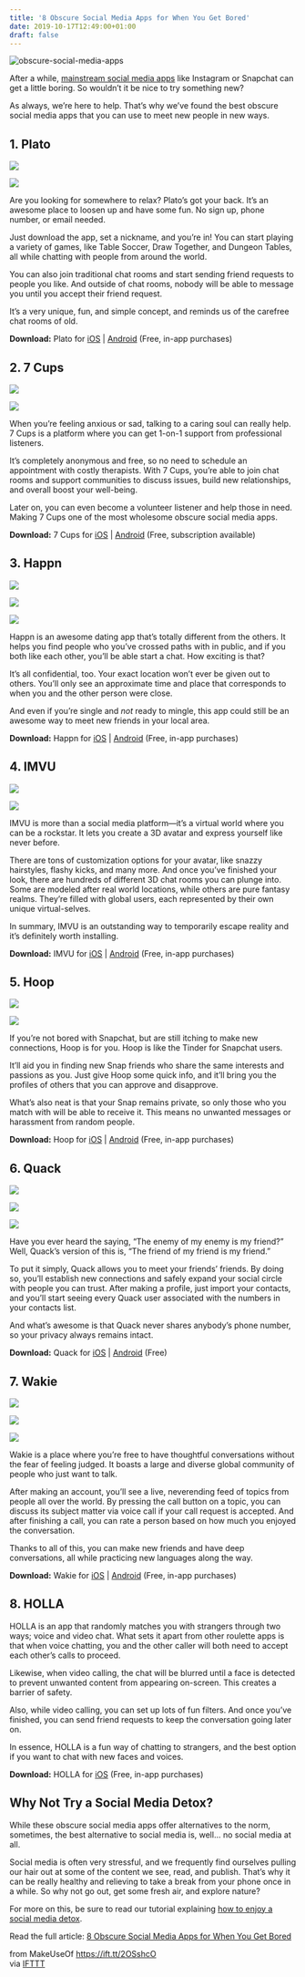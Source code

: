 ```yaml
---
title: '8 Obscure Social Media Apps for When You Get Bored'
date: 2019-10-17T12:49:00+01:00
draft: false
---
```


![obscure-social-media-apps](https://static.makeuseof.com/wp-content/uploads/2019/10/obscure-social-media-apps.jpg)

After a while, [mainstream social media apps](//www.makeuseof.com/tag/top-social-media-apps-sites/) like Instagram or Snapchat can get a little boring. So wouldn’t it be nice to try something new?

As always, we’re here to help. That’s why we’ve found the best obscure social media apps that you can use to meet new people in new ways.

1\. Plato
---------

[![](//static.makeuseof.com/wp-content/uploads/2019/10/plato-2.jpg)](//static.makeuseof.com/wp-content/uploads/2019/10/plato-2.jpg)

[![](//static.makeuseof.com/wp-content/uploads/2019/10/plato-1.jpg)](//static.makeuseof.com/wp-content/uploads/2019/10/plato-1.jpg)

Are you looking for somewhere to relax? Plato’s got your back. It’s an awesome place to loosen up and have some fun. No sign up, phone number, or email needed.

Just download the app, set a nickname, and you’re in! You can start playing a variety of games, like Table Soccer, Draw Together, and Dungeon Tables, all while chatting with people from around the world.

You can also join traditional chat rooms and start sending friend requests to people you like. And outside of chat rooms, nobody will be able to message you until you accept their friend request.

It’s a very unique, fun, and simple concept, and reminds us of the carefree chat rooms of old.

**Download:** Plato for [iOS](https://apps.apple.com/us/app/plato-find-fun/id1054747306) | [Android](https://play.google.com/store/apps/details?id=com.plato.android&hl=en_US) (Free, in-app purchases)

2\. 7 Cups
----------

[![](//static.makeuseof.com/wp-content/uploads/2019/10/7-cups-1.jpg)](//static.makeuseof.com/wp-content/uploads/2019/10/7-cups-1.jpg)

[![](//static.makeuseof.com/wp-content/uploads/2019/10/7-cups-2.jpg)](//static.makeuseof.com/wp-content/uploads/2019/10/7-cups-2.jpg)

When you’re feeling anxious or sad, talking to a caring soul can really help. 7 Cups is a platform where you can get 1-on-1 support from professional listeners.

It’s completely anonymous and free, so no need to schedule an appointment with costly therapists. With 7 Cups, you’re able to join chat rooms and support communities to discuss issues, build new relationships, and overall boost your well-being.

Later on, you can even become a volunteer listener and help those in need. Making 7 Cups one of the most wholesome obscure social media apps.

**Download:** 7 Cups for [iOS](https://apps.apple.com/us/app/7-cups-anxiety-stress-chat/id921814681) | [Android](https://play.google.com/store/apps/details?id=com.sevencupsoftea.app&hl=en_US) (Free, subscription available)

3\. Happn
---------

[![](//static.makeuseof.com/wp-content/uploads/2019/10/happn-3.jpg)](//static.makeuseof.com/wp-content/uploads/2019/10/happn-3.jpg)

[![](//static.makeuseof.com/wp-content/uploads/2019/10/happn-2.jpg)](//static.makeuseof.com/wp-content/uploads/2019/10/happn-2.jpg)

[![](//static.makeuseof.com/wp-content/uploads/2019/10/happn-1.jpg)](//static.makeuseof.com/wp-content/uploads/2019/10/happn-1.jpg)

Happn is an awesome dating app that’s totally different from the others. It helps you find people who you’ve crossed paths with in public, and if you both like each other, you’ll be able start a chat. How exciting is that?

It’s all confidential, too. Your exact location won’t ever be given out to others. You’ll only see an approximate time and place that corresponds to when you and the other person were close.

And even if you’re single and _not_ ready to mingle, this app could still be an awesome way to meet new friends in your local area.

**Download:** Happn for [iOS](https://apps.apple.com/us/app/happn-dating-app/id489185828) | [Android](https://play.google.com/store/apps/details?id=com.ftw_and_co.happn&hl=en_US) (Free, in-app purchases)

4\. IMVU
--------

[![](//static.makeuseof.com/wp-content/uploads/2019/10/imvu-1.jpg)](//static.makeuseof.com/wp-content/uploads/2019/10/imvu-1.jpg)

[![](//static.makeuseof.com/wp-content/uploads/2019/10/imvu-2.jpg)](//static.makeuseof.com/wp-content/uploads/2019/10/imvu-2.jpg)

IMVU is more than a social media platform—it’s a virtual world where you can be a rockstar. It lets you create a 3D avatar and express yourself like never before.

There are tons of customization options for your avatar, like snazzy hairstyles, flashy kicks, and many more. And once you’ve finished your look, there are hundreds of different 3D chat rooms you can plunge into. Some are modeled after real world locations, while others are pure fantasy realms. They’re filled with global users, each represented by their own unique virtual-selves.

In summary, IMVU is an outstanding way to temporarily escape reality and it’s definitely worth installing.

**Download:** IMVU for [iOS](https://apps.apple.com/us/app/imvu-3d-avatar-creator-chat/id919745844) | [Android](https://play.google.com/store/apps/details?id=com.imvu.mobilecordova&hl=en_US) (Free, in-app purchases)

5\. Hoop
--------

[![](//static.makeuseof.com/wp-content/uploads/2019/10/hoop-2.jpg)](//static.makeuseof.com/wp-content/uploads/2019/10/hoop-2.jpg)

[![](//static.makeuseof.com/wp-content/uploads/2019/10/IMG_4301-e1570556740973.jpg)](//static.makeuseof.com/wp-content/uploads/2019/10/IMG_4301-e1570556740973.jpg)

If you’re not bored with Snapchat, but are still itching to make new connections, Hoop is for you. Hoop is like the Tinder for Snapchat users.

It’ll aid you in finding new Snap friends who share the same interests and passions as you. Just give Hoop some quick info, and it’ll bring you the profiles of others that you can approve and disapprove.

What’s also neat is that your Snap remains private, so only those who you match with will be able to receive it. This means no unwanted messages or harassment from random people.

**Download:** Hoop for [iOS](https://apps.apple.com/us/app/hoop/id1442571346) | [Android](https://play.google.com/store/apps/details?id=com.dazz.hoop&hl=en_US) (Free, in-app purchases)

6\. Quack
---------

[![](//static.makeuseof.com/wp-content/uploads/2019/10/IMG_4294-e1570521899459.jpg)](//static.makeuseof.com/wp-content/uploads/2019/10/IMG_4294-e1570521899459.jpg)

[![](//static.makeuseof.com/wp-content/uploads/2019/10/IMG_4295-e1570521921281.jpg)](//static.makeuseof.com/wp-content/uploads/2019/10/IMG_4295-e1570521921281.jpg)

[![](//static.makeuseof.com/wp-content/uploads/2019/10/IMG_4300-e1570521912264.jpg)](//static.makeuseof.com/wp-content/uploads/2019/10/IMG_4300-e1570521912264.jpg)

Have you ever heard the saying, “The enemy of my enemy is my friend?” Well, Quack’s version of this is, “The friend of my friend is my friend.”

To put it simply, Quack allows you to meet your friends’ friends. By doing so, you’ll establish new connections and safely expand your social circle with people you can trust. After making a profile, just import your contacts, and you’ll start seeing every Quack user associated with the numbers in your contacts list.

And what’s awesome is that Quack never shares anybody’s phone number, so your privacy always remains intact.

**Download:** Quack for [iOS](https://apps.apple.com/gb/app/quack-friends-of-friends/id1437397847) | [Android](https://play.google.com/store/apps/details?id=com.quack.app&hl=en_US) (Free)

7\. Wakie
---------

[![](//static.makeuseof.com/wp-content/uploads/2019/10/wakie-2.jpg)](//static.makeuseof.com/wp-content/uploads/2019/10/wakie-2.jpg)

[![](//static.makeuseof.com/wp-content/uploads/2019/10/wakie-1.jpg)](//static.makeuseof.com/wp-content/uploads/2019/10/wakie-1.jpg)

[![](//static.makeuseof.com/wp-content/uploads/2019/10/wakie-3.jpg)](//static.makeuseof.com/wp-content/uploads/2019/10/wakie-3.jpg)

Wakie is a place where you’re free to have thoughtful conversations without the fear of feeling judged. It boasts a large and diverse global community of people who just want to talk.

After making an account, you’ll see a live, neverending feed of topics from people all over the world. By pressing the call button on a topic, you can discuss its subject matter via voice call if your call request is accepted. And after finishing a call, you can rate a person based on how much you enjoyed the conversation.

Thanks to all of this, you can make new friends and have deep conversations, all while practicing new languages along the way.

**Download:** Wakie for [iOS](https://apps.apple.com/us/app/wakie-chat-talk-to-people/id879488038) | [Android](https://play.google.com/store/apps/details?id=com.wakie.android&hl=en_US) (Free, in-app purchases)

8\. HOLLA
---------

HOLLA is an app that randomly matches you with strangers through two ways; voice and video chat. What sets it apart from other roulette apps is that when voice chatting, you and the other caller will both need to accept each other’s calls to proceed.

Likewise, when video calling, the chat will be blurred until a face is detected to prevent unwanted content from appearing on-screen. This creates a barrier of safety.

Also, while video calling, you can set up lots of fun filters. And once you’ve finished, you can send friend requests to keep the conversation going later on.

In essence, HOLLA is a fun way of chatting to strangers, and the best option if you want to chat with new faces and voices.

**Download:** HOLLA for [iOS](https://apps.apple.com/us/app/holla-live-random-video-chat/id1125318983) (Free, in-app purchases)

Why Not Try a Social Media Detox?
---------------------------------

While these obscure social media apps offer alternatives to the norm, sometimes, the best alternative to social media is, well… no social media at all.

Social media is often very stressful, and we frequently find ourselves pulling our hair out at some of the content we see, read, and publish. That’s why it can be really healthy and relieving to take a break from your phone once in a while. So why not go out, get some fresh air, and explore nature?

For more on this, be sure to read our tutorial explaining [how to enjoy a social media detox](//www.makeuseof.com/tag/social-media-detox/).

Read the full article: [8 Obscure Social Media Apps for When You Get Bored](https://www.makeuseof.com/tag/obscure-social-media-apps/)

  
  
from MakeUseOf https://ift.tt/2OSshcO  
via [IFTTT](https://ifttt.com/?ref=da&site=blogger)